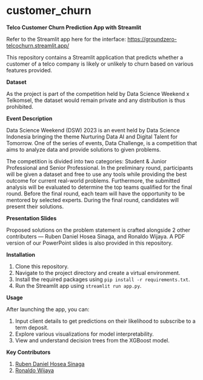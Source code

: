 # customer_churn
**Telco Customer Churn Prediction App with Streamlit**

Refer to the Streamlit app here for the interface: https://groundzero-telcochurn.streamlit.app/ 

This repository contains a Streamlit application that predicts whether a customer of a telco company is likely or unlikely to churn based on various features provided.

**Dataset**

As the project is part of the competition held by Data Science Weekend x Telkomsel, the dataset would remain private and any distribution is thus prohibited.

**Event Description**

Data Science Weekend (DSW) 2023 is an event held by Data Science Indonesia bringing the theme Nurturing Data AI and Digital Talent for Tomorrow. One of the series of events, Data Challenge, is a competition that aims to analyze data and provide solutions to given problems.

The competition is divided into two categories: Student & Junior Professional and Senior Professional. In the preliminary round, participants will be given a dataset and free to use any tools while providing the best outcome for current real-world problems. Furthermore, the submitted analysis will be evaluated to determine the top teams qualified for the final round. Before the final round, each team will have the opportunity to be mentored by selected experts. During the final round, candidates will present their solutions.

**Presentation Slides**

Proposed solutions on the problem statement is crafted alongside 2 other contributers — Ruben Daniel Hosea Sinaga, and Ronaldo Wijaya. A PDF version of our PowerPoint slides is also provided in this repository. 

**Installation**

1. Clone this repository.
2. Navigate to the project directory and create a virtual environment.
3. Install the required packages using `pip install -r requirements.txt`.
4. Run the Streamlit app using `streamlit run app.py`.

**Usage**

After launching the app, you can:

1. Input client details to get predictions on their likelihood to subscribe to a term deposit.
2. Explore various visualizations for model interpretability.
3. View and understand decision trees from the XGBoost model.

**Key Contributors**

1. [Ruben Daniel Hosea Sinaga](https://www.linkedin.com/in/ruben-daniel/)
2. [Ronaldo Wijaya](https://www.linkedin.com/in/ronaldo-w-50783b171/)
